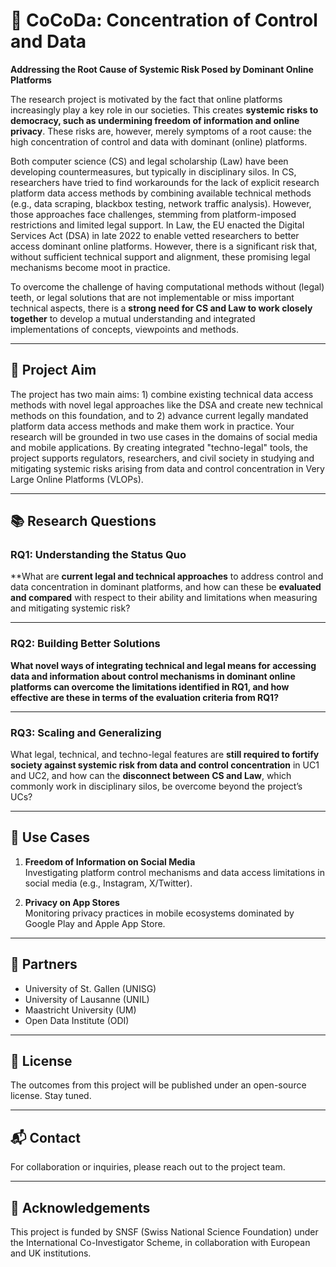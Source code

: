 # 🧠 CoCoDa: Concentration of Control and Data

**Addressing the Root Cause of Systemic Risk Posed by Dominant Online Platforms**

The research project is motivated by the fact that online platforms increasingly play a key role in our societies. This creates **systemic risks to democracy, such as undermining freedom of information and online privacy**. These risks are, however, merely symptoms of a root cause: the high concentration of control and data with dominant (online) platforms.

Both computer science (CS) and legal scholarship (Law) have been developing countermeasures, but typically in disciplinary silos. In CS, researchers have tried to find workarounds for the lack of explicit research platform data access methods by combining available technical methods (e.g., data scraping, blackbox testing, network traffic analysis). However, those approaches face challenges, stemming from platform-imposed restrictions and limited legal support. In Law, the EU enacted the Digital Services Act (DSA) in late 2022 to enable vetted researchers to better access dominant online platforms. However, there is a significant risk that, without sufficient technical support and alignment, these promising legal mechanisms become moot in practice.

To overcome the challenge of having computational methods without (legal) teeth, or legal solutions that are not implementable or miss important technical aspects, there is a **strong need for CS and Law to work closely together** to develop a mutual understanding and integrated implementations of concepts, viewpoints and methods. 

---

## 🚀 Project Aim

The project has two main aims: 1) combine existing technical data access methods with novel legal approaches like the DSA and create new technical methods on this foundation, and to 2) advance current legally mandated platform data access methods and make them work in practice. Your research will be grounded in two use cases in the domains of social media and mobile applications.  By creating integrated "techno-legal" tools, the project supports regulators, researchers, and civil society in studying and mitigating systemic risks arising from data and control concentration in Very Large Online Platforms (VLOPs).

---

## 📚 Research Questions

### RQ1: Understanding the Status Quo
**What are **current legal and technical approaches** to address control and data concentration in dominant platforms, and how can these be **evaluated and compared** with respect to their ability and limitations when measuring and mitigating systemic risk?

---

### RQ2: Building Better Solutions
**What novel ways of **integrating technical and legal means** for accessing data and information about control mechanisms in dominant online platforms can overcome the limitations identified in RQ1, and how effective are these in terms of the evaluation criteria from RQ1?**

---

### RQ3: Scaling and Generalizing
What legal, technical, and techno-legal features are **still required to fortify society against systemic risk from data and control concentration** in UC1 and UC2, and how can the **disconnect between CS and Law**, which commonly work in disciplinary silos, be overcome beyond the project’s UCs?

---

## 🔧 Use Cases

1. **Freedom of Information on Social Media**  
   Investigating platform control mechanisms and data access limitations in social media (e.g., Instagram, X/Twitter).

2. **Privacy on App Stores**  
   Monitoring privacy practices in mobile ecosystems dominated by Google Play and Apple App Store.

---

## 👥 Partners

- University of St. Gallen (UNISG)
- University of Lausanne (UNIL)
- Maastricht University (UM)
- Open Data Institute (ODI)

---

## 📖 License

The outcomes from this project will be published under an open-source license. Stay tuned.

---

## 📬 Contact

For collaboration or inquiries, please reach out to the project team.

---

## 📌 Acknowledgements

This project is funded by SNSF (Swiss National Science Foundation) under the International Co-Investigator Scheme, in collaboration with European and UK institutions.